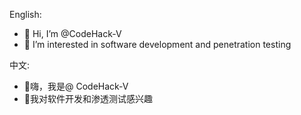 English:
- 👋 Hi, I’m @CodeHack-V
- 👀 I’m interested in software development and penetration testing

中文:
- 👋嗨，我是@ CodeHack-V
- 👀我对软件开发和渗透测试感兴趣
